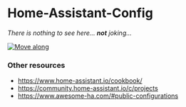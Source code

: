 # Home-Assistant-Config

_There is nothing to see here... **not** joking..._

[![Move along](https://img.youtube.com/vi/_Wx98AolMQw/0.jpg)](https://www.youtube.com/watch?v=_Wx98AolMQw "Move along")

### Other resources

- https://www.home-assistant.io/cookbook/
- https://community.home-assistant.io/c/projects
- https://www.awesome-ha.com/#public-configurations